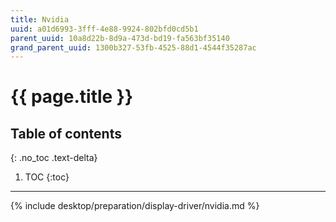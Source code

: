 ```yaml
---
title: Nvidia
uuid: a01d6993-3fff-4e88-9924-802bfd0cd5b1
parent_uuid: 10a8d22b-8d9a-473d-bd19-fa563bf35140
grand_parent_uuid: 1300b327-53fb-4525-88d1-4544f35287ac
---
```


# {{ page.title }}

## Table of contents
{: .no_toc .text-delta}

1. TOC
{:toc}

---

{% include desktop/preparation/display-driver/nvidia.md %}
